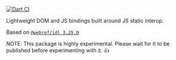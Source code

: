 [![Dart CI](https://github.com/dart-lang/web/actions/workflows/test-package.yml/badge.svg)](https://github.com/dart-lang/web/actions/workflows/test-package.yml)

Lightweight DOM and JS bindings built around JS static interop.

<!-- START updated by /tool/update_bindings.dart. Do not modify by hand -->
Based on [`@webref/idl 3.25.0`](https://www.npmjs.com/package/@webref/idl/v/3.25.0)
<!-- END updated by /tool/update_bindings.dart. Do not modify by hand -->

NOTE: This package is highly experimental. Please wait for it to be published
before experimenting with it.
👍

